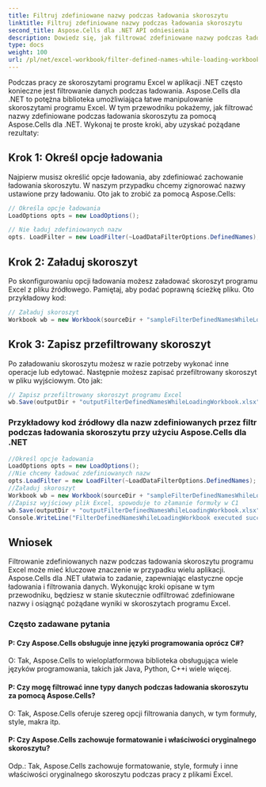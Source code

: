 ```yaml
---
title: Filtruj zdefiniowane nazwy podczas ładowania skoroszytu
linktitle: Filtruj zdefiniowane nazwy podczas ładowania skoroszytu
second_title: Aspose.Cells dla .NET API odniesienia
description: Dowiedz się, jak filtrować zdefiniowane nazwy podczas ładowania skoroszytu programu Excel za pomocą Aspose.Cells dla .NET.
type: docs
weight: 100
url: /pl/net/excel-workbook/filter-defined-names-while-loading-workbook/
---
```

Podczas pracy ze skoroszytami programu Excel w aplikacji .NET często konieczne jest filtrowanie danych podczas ładowania. Aspose.Cells dla .NET to potężna biblioteka umożliwiająca łatwe manipulowanie skoroszytami programu Excel. W tym przewodniku pokażemy, jak filtrować nazwy zdefiniowane podczas ładowania skoroszytu za pomocą Aspose.Cells dla .NET. Wykonaj te proste kroki, aby uzyskać pożądane rezultaty:

## Krok 1: Określ opcje ładowania

Najpierw musisz określić opcje ładowania, aby zdefiniować zachowanie ładowania skoroszytu. W naszym przypadku chcemy zignorować nazwy ustawione przy ładowaniu. Oto jak to zrobić za pomocą Aspose.Cells:

```csharp
// Określa opcje ładowania
LoadOptions opts = new LoadOptions();

// Nie ładuj zdefiniowanych nazw
opts. LoadFilter = new LoadFilter(~LoadDataFilterOptions.DefinedNames);
```

## Krok 2: Załaduj skoroszyt

Po skonfigurowaniu opcji ładowania możesz załadować skoroszyt programu Excel z pliku źródłowego. Pamiętaj, aby podać poprawną ścieżkę pliku. Oto przykładowy kod:

```csharp
// Załaduj skoroszyt
Workbook wb = new Workbook(sourceDir + "sampleFilterDefinedNamesWhileLoadingWorkbook.xlsx", opts);
```

## Krok 3: Zapisz przefiltrowany skoroszyt

Po załadowaniu skoroszytu możesz w razie potrzeby wykonać inne operacje lub edytować. Następnie możesz zapisać przefiltrowany skoroszyt w pliku wyjściowym. Oto jak:

```csharp
// Zapisz przefiltrowany skoroszyt programu Excel
wb.Save(outputDir + "outputFilterDefinedNamesWhileLoadingWorkbook.xlsx");
```

### Przykładowy kod źródłowy dla nazw zdefiniowanych przez filtr podczas ładowania skoroszytu przy użyciu Aspose.Cells dla .NET 
```csharp
//Określ opcje ładowania
LoadOptions opts = new LoadOptions();
//Nie chcemy ładować zdefiniowanych nazw
opts.LoadFilter = new LoadFilter(~LoadDataFilterOptions.DefinedNames);
//Załaduj skoroszyt
Workbook wb = new Workbook(sourceDir + "sampleFilterDefinedNamesWhileLoadingWorkbook.xlsx", opts);
//Zapisz wyjściowy plik Excel, spowoduje to złamanie formuły w C1
wb.Save(outputDir + "outputFilterDefinedNamesWhileLoadingWorkbook.xlsx");
Console.WriteLine("FilterDefinedNamesWhileLoadingWorkbook executed successfully.");
```

## Wniosek

Filtrowanie zdefiniowanych nazw podczas ładowania skoroszytu programu Excel może mieć kluczowe znaczenie w przypadku wielu aplikacji. Aspose.Cells dla .NET ułatwia to zadanie, zapewniając elastyczne opcje ładowania i filtrowania danych. Wykonując kroki opisane w tym przewodniku, będziesz w stanie skutecznie odfiltrować zdefiniowane nazwy i osiągnąć pożądane wyniki w skoroszytach programu Excel.


### Często zadawane pytania

#### P: Czy Aspose.Cells obsługuje inne języki programowania oprócz C#?
    
O: Tak, Aspose.Cells to wieloplatformowa biblioteka obsługująca wiele języków programowania, takich jak Java, Python, C++i wiele więcej.

#### P: Czy mogę filtrować inne typy danych podczas ładowania skoroszytu za pomocą Aspose.Cells?
    
O: Tak, Aspose.Cells oferuje szereg opcji filtrowania danych, w tym formuły, style, makra itp.

#### P: Czy Aspose.Cells zachowuje formatowanie i właściwości oryginalnego skoroszytu?
    
Odp.: Tak, Aspose.Cells zachowuje formatowanie, style, formuły i inne właściwości oryginalnego skoroszytu podczas pracy z plikami Excel.